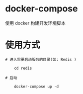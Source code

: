 # docker-compose
使用 docker 构建开发环境脚本


# 使用方式
```
# 进入需要启动服务的目录(如: Redis )

    cd redis

# 启动 

    docker-compose up -d
    
```